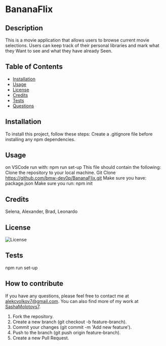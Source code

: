 # BananaFlix

## Description
This is a movie application that allows users to browse current movie selections. Users can keep track of their personal libraries and mark what they Want to see and what they have already Seen.

## Table of Contents
- [Installation](#installation)
- [Usage](#usage)
- [License](#license)
- [Credits](#Credits)
- [Tests](#tests)
- [Questions](#questions)


## Installation
To install this project, follow these steps:
  Create a .gitignore file before installing any npm dependencies.

## Usage
on VSCode run with: npm run set-up
 This file should contain the following:
  Clone the repository to your local machine.
    Git Clone https://github.com/bmw-dev0p/BananaFlix.git
    Make sure you have: package.json
    Make sure you run: npm init

## Credits 
Selena, Alexander, Brad, Leonardo


## License
![License](https://img.shields.io/badge/License-MIT-blue.svg)

## Tests
npm run set-up

## How to contribute
If you have any questions, please feel free to contact me at [alekcvolkov7@gmail.com](mailto:alekcvolkov7@gmail.com). You can also find more of my work at [SashaMolotovs7](https://github.com/SashaMolotovs7).
1. Fork the repository.
2. Create a new branch (git checkout -b feature-branch).
3. Commit your changes (git commit -m 'Add new feature').
4. Push to the branch (git push origin feature-branch).
5. Create a new Pull Request.
